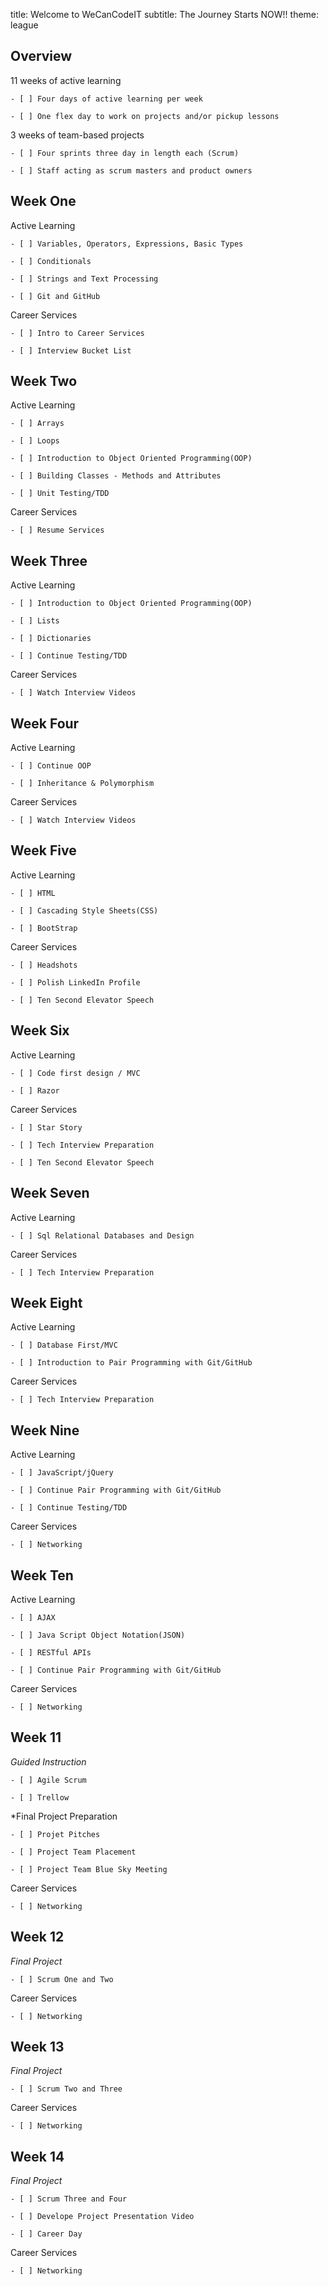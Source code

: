 title: Welcome to WeCanCodeIT
subtitle: The Journey Starts NOW!!
theme: league

## Overview

11 weeks of active learning

	- [ ] Four days of active learning per week

	- [ ] One flex day to work on projects and/or pickup lessons

3 weeks of team-based projects

	- [ ] Four sprints three day in length each (Scrum)

	- [ ] Staff acting as scrum masters and product owners

## Week One

Active Learning

	- [ ] Variables, Operators, Expressions, Basic Types

	- [ ] Conditionals

	- [ ] Strings and Text Processing

	- [ ] Git and GitHub

Career Services

	- [ ] Intro to Career Services

	- [ ] Interview Bucket List

## Week Two

Active Learning

	- [ ] Arrays

	- [ ] Loops

	- [ ] Introduction to Object Oriented Programming(OOP)

	- [ ] Building Classes - Methods and Attributes

	- [ ] Unit Testing/TDD

Career Services

	- [ ] Resume Services

## Week Three

Active Learning

	- [ ] Introduction to Object Oriented Programming(OOP)

	- [ ] Lists

	- [ ] Dictionaries

	- [ ] Continue Testing/TDD
	
Career Services

	- [ ] Watch Interview Videos

## Week Four

Active Learning

	- [ ] Continue OOP

	- [ ] Inheritance & Polymorphism
	
Career Services

	- [ ] Watch Interview Videos

## Week Five

Active Learning

	- [ ] HTML

	- [ ] Cascading Style Sheets(CSS)

	- [ ] BootStrap
		
Career Services

	- [ ] Headshots

	- [ ] Polish LinkedIn Profile

	- [ ] Ten Second Elevator Speech

## Week Six

Active Learning

	- [ ] Code first design / MVC

	- [ ] Razor
			
Career Services

	- [ ] Star Story

	- [ ] Tech Interview Preparation

	- [ ] Ten Second Elevator Speech

## Week Seven

Active Learning

	- [ ] Sql Relational Databases and Design
				
Career Services

	- [ ] Tech Interview Preparation


## Week Eight

Active Learning

	- [ ] Database First/MVC

	- [ ] Introduction to Pair Programming with Git/GitHub
				
Career Services

	- [ ] Tech Interview Preparation

## Week Nine

Active Learning

	- [ ] JavaScript/jQuery

	- [ ] Continue Pair Programming with Git/GitHub

	- [ ] Continue Testing/TDD
				
Career Services

	- [ ] Networking

## Week Ten

Active Learning

	- [ ] AJAX

	- [ ] Java Script Object Notation(JSON)

	- [ ] RESTful APIs

	- [ ] Continue Pair Programming with Git/GitHub
				
Career Services

	- [ ] Networking

## Week 11

*Guided Instruction*

	- [ ] Agile Scrum

	- [ ] Trellow

*Final Project Preparation

	- [ ] Projet Pitches

	- [ ] Project Team Placement

	- [ ] Project Team Blue Sky Meeting
				
Career Services

	- [ ] Networking

## Week 12

*Final Project*

	- [ ] Scrum One and Two
	
Career Services

	- [ ] Networking

## Week 13

*Final Project*

	- [ ] Scrum Two and Three
	
Career Services

	- [ ] Networking

## Week 14

*Final Project*

	- [ ] Scrum Three and Four

	- [ ] Develope Project Presentation Video

	- [ ] Career Day
	
Career Services

	- [ ] Networking